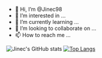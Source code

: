 - 👋 Hi, I’m @Jinec98
- 👀 I’m interested in ...
- 🌱 I’m currently learning ...
- 💞️ I’m looking to collaborate on ...
- 📫 How to reach me ...

<!---
Jinec98/Jinec98 is a ✨ special ✨ repository because its `README.md` (this file) appears on your GitHub profile.
You can click the Preview link to take a look at your changes.
--->

![Jinec's GitHub stats](https://github-readme-stats.vercel.app/api?username=jinec98&count_private=true&show_icons=true&theme=synthwave)
[![Top Langs](https://github-readme-stats.vercel.app/api/top-langs/?username=jinec98&layout=compact)](https://github.com/anuraghazra/github-readme-stats)

